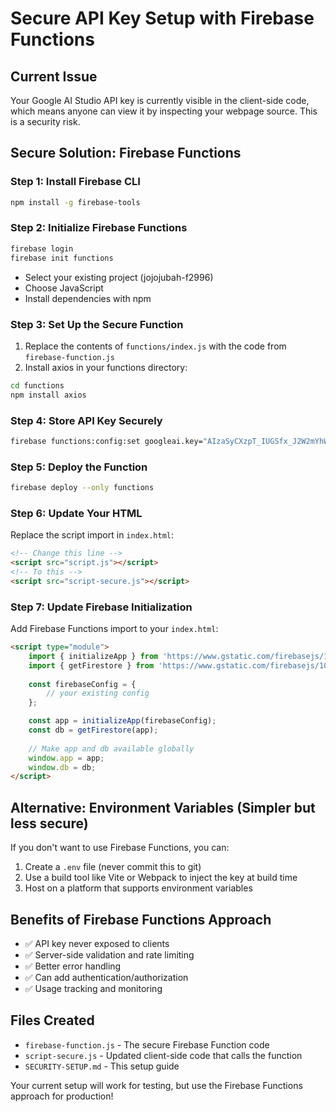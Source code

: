 # Secure API Key Setup with Firebase Functions

## Current Issue
Your Google AI Studio API key is currently visible in the client-side code, which means anyone can view it by inspecting your webpage source. This is a security risk.

## Secure Solution: Firebase Functions

### Step 1: Install Firebase CLI
```bash
npm install -g firebase-tools
```

### Step 2: Initialize Firebase Functions
```bash
firebase login
firebase init functions
```
- Select your existing project (jojojubah-f2996)
- Choose JavaScript
- Install dependencies with npm

### Step 3: Set Up the Secure Function
1. Replace the contents of `functions/index.js` with the code from `firebase-function.js`
2. Install axios in your functions directory:
```bash
cd functions
npm install axios
```

### Step 4: Store API Key Securely
```bash
firebase functions:config:set googleai.key="AIzaSyCXzpT_IUGSfx_J2W2mYhW1auz4hL67SkY"
```

### Step 5: Deploy the Function
```bash
firebase deploy --only functions
```

### Step 6: Update Your HTML
Replace the script import in `index.html`:
```html
<!-- Change this line -->
<script src="script.js"></script>
<!-- To this -->
<script src="script-secure.js"></script>
```

### Step 7: Update Firebase Initialization
Add Firebase Functions import to your `index.html`:
```html
<script type="module">
    import { initializeApp } from 'https://www.gstatic.com/firebasejs/10.7.1/firebase-app.js';
    import { getFirestore } from 'https://www.gstatic.com/firebasejs/10.7.1/firebase-firestore.js';
    
    const firebaseConfig = {
        // your existing config
    };

    const app = initializeApp(firebaseConfig);
    const db = getFirestore(app);
    
    // Make app and db available globally
    window.app = app;
    window.db = db;
</script>
```

## Alternative: Environment Variables (Simpler but less secure)
If you don't want to use Firebase Functions, you can:
1. Create a `.env` file (never commit this to git)
2. Use a build tool like Vite or Webpack to inject the key at build time
3. Host on a platform that supports environment variables

## Benefits of Firebase Functions Approach
- ✅ API key never exposed to clients
- ✅ Server-side validation and rate limiting
- ✅ Better error handling
- ✅ Can add authentication/authorization
- ✅ Usage tracking and monitoring

## Files Created
- `firebase-function.js` - The secure Firebase Function code
- `script-secure.js` - Updated client-side code that calls the function
- `SECURITY-SETUP.md` - This setup guide

Your current setup will work for testing, but use the Firebase Functions approach for production!